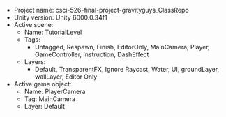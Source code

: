<!-- UNITY CODE ASSIST INSTRUCTIONS START -->
- Project name: csci-526-final-project-gravityguys_ClassRepo
- Unity version: Unity 6000.0.34f1
- Active scene:
  - Name: TutorialLevel
  - Tags:
    - Untagged, Respawn, Finish, EditorOnly, MainCamera, Player, GameController, Instruction, DashEffect
  - Layers:
    - Default, TransparentFX, Ignore Raycast, Water, UI, groundLayer, wallLayer, Editor Only
- Active game object:
  - Name: PlayerCamera
  - Tag: MainCamera
  - Layer: Default
<!-- UNITY CODE ASSIST INSTRUCTIONS END -->
